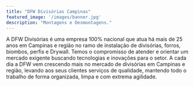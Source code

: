 ```yaml
---
title: "DFW Divisórias Campinas"
featured_image: '/images/banner.jpg'
description: "Montagens e Desmontagens."
---
```

A DFW Divisórias é uma empresa 100% nacional que atua há mais de 25 anos em Campinas e região no ramo de instalação de divisórias, forros, biombos, perfis e Drywall. Temos o compromisso de atender e orientar um mercado exigente buscando tecnologias e inovações para o setor.
A cada dia a DFW vem crescendo mais no mercado de divisórias em Campinas e região, levando aos seus clientes serviços de qualidade, mantendo todo o trabalho de forma organizada, limpa e com extrema agilidade.
